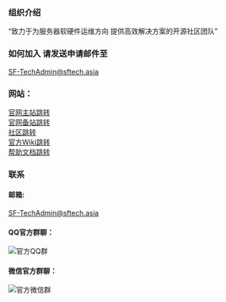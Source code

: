 ### 组织介绍
“致力于为服务器软硬件运维方向 提供高效解决方案的开源社区团队”

### 如何加入 请发送申请邮件至
SF-TechAdmin@sftech.asia

### 网站：  
[官网主站跳转](https://www.sftech.asia/)  
[官网备站跳转](https://home.sftech.asia/)  
[社区跳转](https://bbs.sftech.asia/)  
[官方Wiki跳转](https://wiki.sftech.asia/)  
[帮助文档跳转](https://icn7i9p5nojn.feishu.cn/wiki/BgVOwPVciicUk1k3h0Qc7T2MnKb?from=from_copylink)  

### 联系
#### 邮箱:  
SF-TechAdmin@sftech.asia

#### QQ官方群聊：
![官方QQ群](https://github.com/user-attachments/assets/734127e3-20fe-4e5a-a2d7-2709adac5977)
#### 微信官方群聊：
![官方微信群](https://github.com/user-attachments/assets/3c718ead-f71d-4cc4-99e9-60c577bf3770)
